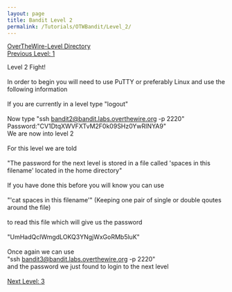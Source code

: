 ```yaml
---
layout: page
title: Bandit Level 2
permalink: /Tutorials/OTWBandit/Level_2/
---
```

[OverTheWire-Level Directory](https://zacvr.github.io/Tutorials/OTWBandit/)
<br/>
[Previous Level: 1](https://zacvr.github.io//Tutorials/OTWBandit/Level_1)
<br/>

Level 2 Fight!
<br/><br/>
In order to begin you will need to use PuTTY or preferably Linux and use the following information
<br/><br/>
If you are currently in a level type "logout"
<br/><br/>
Now type "ssh bandit2@bandit.labs.overthewire.org -p 2220"
<br/>
Password:"CV1DtqXWVFXTvM2F0k09SHz0YwRINYA9"
<br/>
We are now into level 2
<br/><br/>
For this level we are told
<br/><br/>
"The password for the next level is stored in a file called 'spaces in this filename' located in the home directory"
<br/><br/>
If you have done this before you will know you can use
<br/><br/>
"'cat spaces in this filename'" (Keeping one pair of single or double qoutes around the file)
<br/><br/>
to read this file which will give us the password
<br/><br/>
"UmHadQclWmgdLOKQ3YNgjWxGoRMb5luK"
<br/><br/>
Once again we can use
<br/>
"ssh bandit3@bandit.labs.overthewire.org -p 2220"
<br/>
and the password we just found to login to the next level
<br/><br/>
[Next Level: 3](https://zacvr.github.io//Tutorials/OTWBandit/Level_3)
